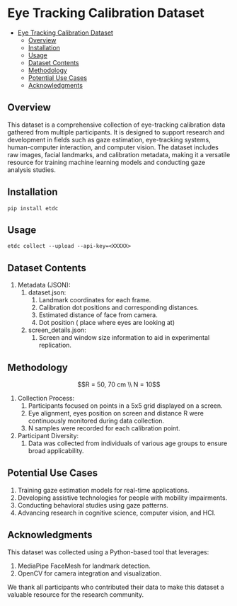 # Eye Tracking Calibration Dataset

- [Eye Tracking Calibration Dataset](#eye-tracking-calibration-dataset)
  - [Overview](#overview)
  - [Installation](#installation)
  - [Usage](#usage)
  - [Dataset Contents](#dataset-contents)
  - [Methodology](#methodology)
  - [Potential Use Cases](#potential-use-cases)
  - [Acknowledgments](#acknowledgments)

## Overview

This dataset is a comprehensive collection of eye-tracking calibration data gathered from multiple participants. It is designed to support research and development in fields such as gaze estimation, eye-tracking systems, human-computer interaction, and computer vision. The dataset includes raw images, facial landmarks, and calibration metadata, making it a versatile resource for training machine learning models and conducting gaze analysis studies.

## Installation

`pip install etdc`

## Usage

`etdc collect --upload --api-key=<XXXXX>`


## Dataset Contents

1. Metadata (JSON):
   1. dataset.json:
        1. Landmark coordinates for each frame.
        2. Calibration dot positions and corresponding distances.
        3. Estimated distance of face from camera.
        4. Dot position ( place where eyes are looking at)
   1. screen_details.json:
        1. Screen and window size information to aid in experimental replication.

## Methodology

```math
R = 50, 70 cm \\
N = 10
```

1. Collection Process:
   1. Participants focused on points in a 5x5 grid displayed on a screen.
   2. Eye alignment, eyes position on screen and distance R were continuously monitored during data collection.
   3. N samples were recorded for each calibration point.
2. Participant Diversity:
   1. Data was collected from individuals of various age groups to ensure broad applicability.

## Potential Use Cases

1. Training gaze estimation models for real-time applications.
1. Developing assistive technologies for people with mobility impairments.
1. Conducting behavioral studies using gaze patterns.
1. Advancing research in cognitive science, computer vision, and HCI.

## Acknowledgments

This dataset was collected using a Python-based tool that leverages:

1. MediaPipe FaceMesh for landmark detection.
1. OpenCV for camera integration and visualization.

We thank all participants who contributed their data to make this dataset a valuable resource for the research community.
